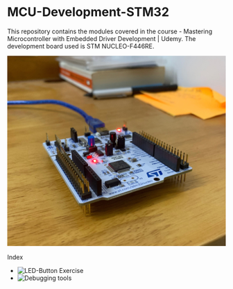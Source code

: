 # MCU-Development-STM32
This repository contains the modules covered in the course - Mastering Microcontroller with Embedded Driver Development | Udemy. The development board used is STM NUCLEO-F446RE. 

<p align="center">
  <img src="images/nucleof446re.JPG" width="600"/>
</p>


Index

- ![LED-Button Exercise](LED-Button)
- ![Debugging tools](Debugging-tools) 